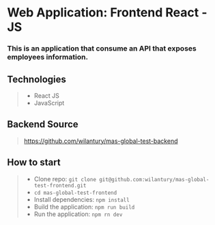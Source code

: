 # Web Application: Frontend React - JS

### This is an application that consume an API that exposes employees information.
  
## Technologies
>- React JS
>- JavaScript

## Backend Source
> https://github.com/wilantury/mas-global-test-backend

## How to start
> - Clone repo: ```git clone git@github.com:wilantury/mas-global-test-frontend.git```
> - ```cd mas-global-test-frontend```
> - Install dependencies: ```npm install```
> - Build the application: ```npm run build```
> - Run the application: ```npm rn dev```
